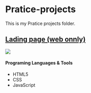 # Pratice-projects

This is my Pratice projects folder.

## [Lading page (web onnly)](https://github.com/yuridapaz/Pratice-projects/tree/master/First%20personal%20landing%20page)

![](https://github.com/yuridapaz/Pratice-projects/blob/master/Images%20%26%20Gifs/First%20personal%20landing%20page.gif)

#### Programing Languages & Tools

- HTML5
- CSS
- JavaScript
